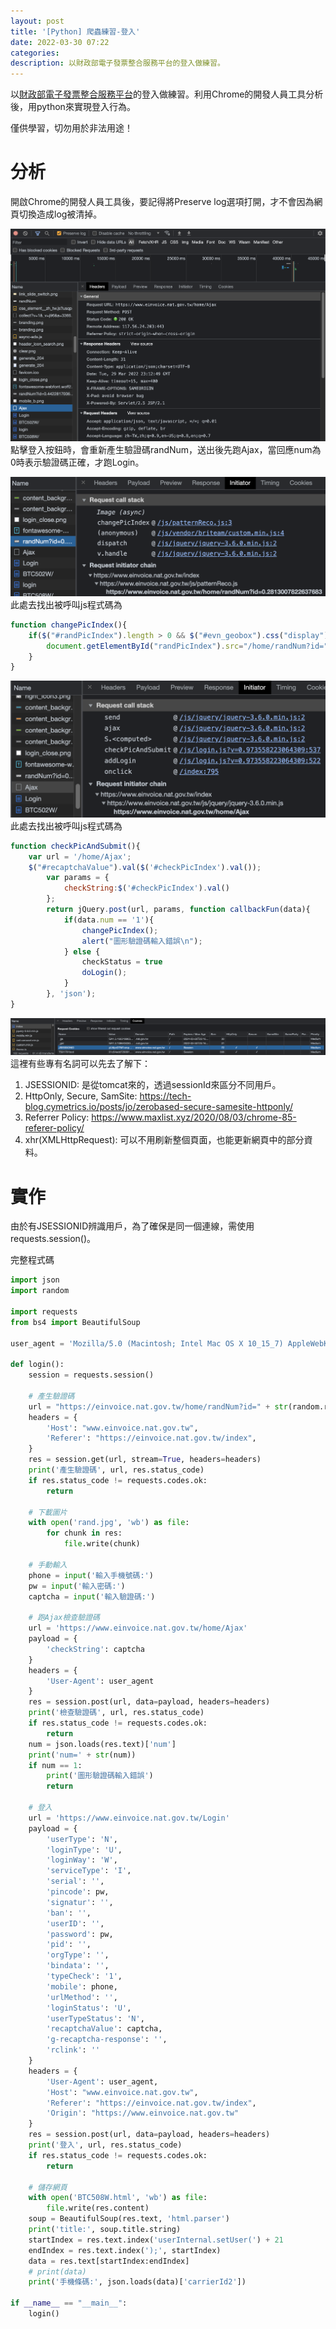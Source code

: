```yaml
---
layout: post
title: '[Python] 爬蟲練習-登入'
date: 2022-03-30 07:22
categories: 
description: 以財政部電子發票整合服務平台的登入做練習。
---
```

以[財政部電子發票整合服務平台](https://www.einvoice.nat.gov.tw/)的登入做練習。利用Chrome的開發人員工具分析後，用python來實現登入行為。
<p class="message">
僅供學習，切勿用於非法用途！
</p>

# 分析

開啟Chrome的開發人員工具後，要記得將Preserve log選項打開，才不會因為網頁切換造成log被清掉。

![](/assets/invoice_login.png)
點擊登入按鈕時，會重新產生驗證碼randNum，送出後先跑Ajax，當回應num為0時表示驗證碼正確，才跑Login。

![](/assets/invoice_rand.png)
此處去找出被呼叫js程式碼為
```js
function changePicIndex(){
    if($("#randPicIndex").length > 0 && $("#evn_geobox").css("display") == "table"){
        document.getElementById("randPicIndex").src="/home/randNum?id="+Math.random(); 
    }
}
```

![](/assets/invoice_ajax.png)
此處去找出被呼叫js程式碼為
```js
function checkPicAndSubmit(){
    var url = '/home/Ajax';
    $("#recaptchaValue").val($('#checkPicIndex').val());
        var params = {
            checkString:$('#checkPicIndex').val()
        };
        return jQuery.post(url, params, function callbackFun(data){
            if(data.num == '1'){
                changePicIndex();
                alert("圖形驗證碼輸入錯誤\n");
            } else {
                checkStatus = true
                doLogin();
            }
        }, 'json');
}
```

![](/assets/invoice_cookie.png)
這裡有些專有名詞可以先去了解下：
1. JSESSIONID: 是從tomcat來的，透過sessionId來區分不同用戶。
2. HttpOnly, Secure, SamSite: <https://tech-blog.cymetrics.io/posts/jo/zerobased-secure-samesite-httponly/>
3. Referrer Policy: <https://www.maxlist.xyz/2020/08/03/chrome-85-referer-policy/>
4. xhr(XMLHttpRequest): 可以不用刷新整個頁面，也能更新網頁中的部分資料。

# 實作

由於有JSESSIONID辨識用戶，為了確保是同一個連線，需使用requests.session()。

完整程式碼
```python
import json
import random

import requests
from bs4 import BeautifulSoup

user_agent = 'Mozilla/5.0 (Macintosh; Intel Mac OS X 10_15_7) AppleWebKit/537.36 (KHTML, like Gecko) Chrome/99.0.4844.83 Safari/537.36'

def login():
    session = requests.session()
    
    # 產生驗證碼
    url = "https://einvoice.nat.gov.tw/home/randNum?id=" + str(random.random())
    headers = {
        'Host': "www.einvoice.nat.gov.tw",
        'Referer': "https://einvoice.nat.gov.tw/index",
    }
    res = session.get(url, stream=True, headers=headers)
    print('產生驗證碼', url, res.status_code)
    if res.status_code != requests.codes.ok:
        return

    # 下載圖片
    with open('rand.jpg', 'wb') as file:
        for chunk in res:
            file.write(chunk)
    
    # 手動輸入
    phone = input('輸入手機號碼:')
    pw = input('輸入密碼:')
    captcha = input('輸入驗證碼:')
    
    # 跑Ajax檢查驗證碼
    url = 'https://www.einvoice.nat.gov.tw/home/Ajax'
    payload = {
        'checkString': captcha
    }
    headers = {
        'User-Agent': user_agent
    }
    res = session.post(url, data=payload, headers=headers)
    print('檢查驗證碼', url, res.status_code)
    if res.status_code != requests.codes.ok:
        return
    num = json.loads(res.text)['num']
    print('num=' + str(num))
    if num == 1:
        print('圖形驗證碼輸入錯誤')
        return
    
    # 登入
    url = 'https://www.einvoice.nat.gov.tw/Login'
    payload = {
        'userType': 'N',
        'loginType': 'U',
        'loginWay': 'W',
        'serviceType': 'I',
        'serial': '',
        'pincode': pw,
        'signatur': '',
        'ban': '',
        'userID': '',
        'password': pw,
        'pid': '',
        'orgType': '',
        'bindata': '',
        'typeCheck': '1',
        'mobile': phone,
        'urlMethod': '',
        'loginStatus': 'U',
        'userTypeStatus': 'N',
        'recaptchaValue': captcha,
        'g-recaptcha-response': '',
        'rclink': ''
    }
    headers = {
        'User-Agent': user_agent,
        'Host': "www.einvoice.nat.gov.tw",
        'Referer': "https://einvoice.nat.gov.tw/index",
        'Origin': "https://www.einvoice.nat.gov.tw"
    }
    res = session.post(url, data=payload, headers=headers)
    print('登入', url, res.status_code)
    if res.status_code != requests.codes.ok:
        return
    
    # 儲存網頁
    with open('BTC508W.html', 'wb') as file:
        file.write(res.content)
    soup = BeautifulSoup(res.text, 'html.parser')
    print('title:', soup.title.string)
    startIndex = res.text.index('userInternal.setUser(') + 21
    endIndex = res.text.index(');', startIndex)
    data = res.text[startIndex:endIndex]
    # print(data)
    print('手機條碼:', json.loads(data)['carrierId2'])

if __name__ == "__main__":
    login()
```